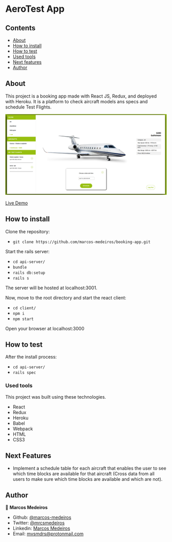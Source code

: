 # AeroTest App


## Contents

* [About](#about)
* [How to install](#install)
* [How to test](#test)
* [Used tools](#tools)
* [Next features](#next-features)
* [Author](#author)

<a name="about"></a>
## About

This project is a booking app made with React JS, Redux, and deployed with Heroku. It is a platform to check aircraft models ans specs and schedule Test Flights.

![Screenshot](screenshot.png?raw=true "AeroTest App")


[Live Demo](https://aerotest-app.herokuapp.com/)


<a name="install"></a>
## How to install

Clone the repository:
- `git clone https://github.com/marcos-medeiros/booking-app.git`

Start the rails server:

- `cd api-server/`
- `bundle`
- `rails db:setup`
- `rails s`

The server will be hosted at localhost:3001.

Now, move to the root directory and start the react client:

- `cd client/`
- `npm i`
- `npm start`

Open your browser at localhost:3000

<a name="test"></a>
## How to test

After the install process:

- `cd api-server/`
- `rails spec`

<a name="tools"></a>
### Used tools

This project was built using these technologies.

- React
- Redux
- Heroku
- Babel
- Webpack
- HTML
- CSS3

<a name="next-features"></a>
## Next Features

- Implement a schedule table for each aircraft that enables the user to see which time blocks are available for that aircraft (Cross data from all users to make sure which time blocks are available and which are not).

<a name="author"></a>
## Author

👤 **Marcos Medeiros**

- Github: [@marcos-medeiros](https://github.com/marcos-medeiros)
- Twitter: [@mrcsmedeiros](https://twitter.com/mrcsmedeiros)
- Linkedin: [Marcos Medeiros](https://www.linkedin.com/in/marcosmedeiros-dev/)
- Email: [mvsmdrs@protonmail.com](mvsmdrs@protonmail.com)
